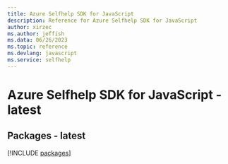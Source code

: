 ```yaml
---
title: Azure Selfhelp SDK for JavaScript
description: Reference for Azure Selfhelp SDK for JavaScript
author: xirzec
ms.author: jeffish
ms.data: 06/26/2023
ms.topic: reference
ms.devlang: javascript
ms.service: selfhelp
---
```

# Azure Selfhelp SDK for JavaScript - latest
## Packages - latest
[!INCLUDE [packages](selfhelp-index.md)]